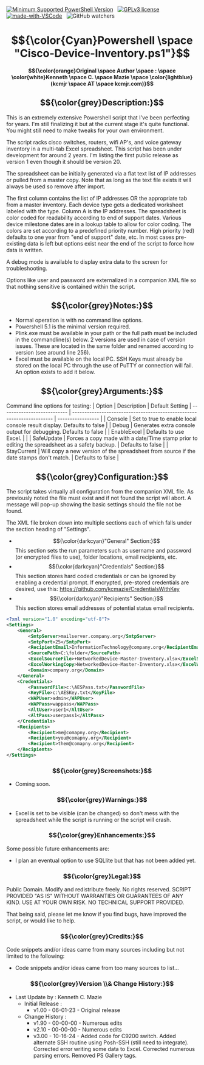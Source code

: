 <!---
<head>
<meta name="google-site-verification" content="SiI2B_QvkFxrKW8YNvNf7w7gTIhzZsP9-yemxArYWwI" />
</head>
-->
[![Minimum Supported PowerShell Version][powershell-minimum]][powershell-github]&nbsp;&nbsp;
[![GPLv3 license](https://img.shields.io/badge/License-GPLv3-blue.svg)](http://perso.crans.org/besson/LICENSE.html)&nbsp;&nbsp;
[![made-with-VSCode](https://img.shields.io/badge/Made%20with-VSCode-1f425f.svg)](https://code.visualstudio.com/)&nbsp;&nbsp;
![GitHub watchers](https://img.shields.io/github/watchers/kcmazie/Cisco-Device-Inventory?style=plastic)

[powershell-minimum]: https://img.shields.io/badge/PowerShell-5.1+-blue.svg 
[powershell-github]:  https://github.com/PowerShell/PowerShell
<span style="background-color:black">
# $${\color{Cyan}Powershell \space "Cisco-Device-Inventory.ps1"}$$

#### $${\color{orange}Original \space Author \space : \space \color{white}Kenneth \space C. \space Mazie \space \color{lightblue}(kcmjr \space AT \space kcmjr.com)}$$

## $${\color{grey}Description:}$$ 
This is an extremely extensive Powershell script that I've been perfecting for years.  I'm still finalizing it but at the current stage it's quite functional.  You might still need to make tweaks for your own environment.

The script racks cisco switches, routers, wifi AP's, and voice gateway inventory in a multi-tab Excel spreadsheet.  This script has been under development for around 2 years.  I'm listing the first public release as version 1 even though it should be version 20.

The spreadsheet can be initially generated via a flat text list of IP addresses or pulled from a master copy.  Note that as long as the text file exists it will always be used so remove after import.

The first column contains the list of IP addresses OR the appropriate tab from a master inventory.  Each device type gets a dedicated worksheet labeled with the type.  Column A is the IP addresses.  The spreadsheet is color coded for readability according to end of support dates.  Various device milestone dates are in a lookup table to allow for color coding.  The colors are set according to a predefined priority number.  High priority (red) defaults to one year from "end of support" date, etc.  In most cases pre-existing data is left but options exist near the end of the script to force how data is written.  

A debug mode is available to display extra data to the screen for troubleshooting.  

Options like user and password are externalized in a companion XML file so that nothing sensitive is contained within the script.

## $${\color{grey}Notes:}$$ 
* Normal operation is with no command line options.
* Powershell 5.1 is the minimal version required.
* Plink.exe must be available in your path or the full path must be included in the commandline(s) below.  2 versions are used in case of version issues.  These are located in the same folder and renamed according to version (see around line 256).
* Excel must be available on the local PC.  SSH Keys must already be stored on the local PC through the use of PuTTY or connection will fail.  An option exists to add it below.

## $${\color{grey}Arguments:}$$ 
Command line options for testing: 
| Option | Description | Default Setting
| --------------------------- | ---------------------------------------------------------------------- | ----------------- |
| Console     | Set to true to enable local console result display. Defaults to false |
| Debug       | Generates extra console output for debugging.  Defaults to false |
| EnableExcel | Defaults to use Excel. | |
| SafeUpdate  | Forces a copy made with a date/Time stamp prior to editing the spreadsheet as a safety backup. | Defaults to false |
| StayCurrent | Will copy a new version of the spreadsheet from source if the date stamps don't match. | Defaults to false |

## $${\color{grey}Configuration:}$$ 
The script takes virtually all configuration from the companion XML file.  As previously noted the file must exist and if not found the script will abort.  A message will pop-up showing the basic settings should the file not be found.

The XML file broken down into multiple sections each of which falls under the section heading of "Settings".

* $${\color{darkcyan}"General"  Section:}$$ This section sets the run parameters such as username and password (or encrypted files to use), folder locations, email recipients, etc.
* $${\color{darkcyan}"Credentials"  Section:}$$ This section stores hard coded credentials or can be ignored by enabling a credential prompt.  If encrypted, pre-stored credentials are desired, use this: https://github.com/kcmazie/CredentialsWithKey
* $${\color{darkcyan}"Recipients"  Section:}$$ This section stores email addresses of potential status email recipients.
 
```xml
<?xml version="1.0" encoding="utf-8"?>
<Settings>
    <General>
        <SmtpServer>mailserver.company.org</SmtpServer>
        <SmtpPort>25</SmtpPort>
        <RecipientEmail>InformationTechnology@company.org</RecipientEmail>
        <SourcePath>C:\folder</SourcePath>
        <ExcelSourceFile>+NetworkedDevice-Master-Inventory.xlsx</ExcelSourceFile>
        <ExcelWorkingCopy>NetworkedDevice-Master-Inventory.xlsx</ExcelWorkingCopy>
        <Domain>company.org</Domain>
    </General>
    <Credentials>
        <PasswordFile>c:\AESPass.txt</PasswordFile>
        <KeyFile>c:\AESKey.txt</KeyFile>
        <WAPUser>admin</WAPUser>
        <WAPPass>wappass</WAPPass>
        <AltUser>user1</AltUser>
        <AltPass>userpass1</AltPass>
    </Credentials>    
    <Recipients>
        <Recipient>me@comapny.org</Recipient>
        <Recipient>you@comapny.org</Recipient>
        <Recipient>them@comapny.org</Recipient>
    </Recipients>
</Settings>
```
   
### $${\color{grey}Screenshots:}$$ 
* Coming soon.
   
<!-- ![Initial GUI](https://github.com/kcmazie/Site-Check/blob/main/Screenshot1.jpg "Initial GUI") -->
  
### $${\color{grey}Warnings:}$$ 
* Excel is set to be visible (can be changed) so don't mess with the spreadsheet while the script is running or the script will crash. 

### $${\color{grey}Enhancements:}$$ 
Some possible future enhancements are:
* I plan an eventual option to use SQLlite but that has not been added yet. 

### $${\color{grey}Legal:}$$ 
Public Domain. Modify and redistribute freely. No rights reserved. 
SCRIPT PROVIDED "AS IS" WITHOUT WARRANTIES OR GUARANTEES OF ANY KIND. USE AT YOUR OWN RISK. NO TECHNICAL SUPPORT PROVIDED.

That being said, please let me know if you find bugs, have improved the script, or would like to help. 

### $${\color{grey}Credits:}$$  
Code snippets and/or ideas came from many sources including but not limited to the following: 
* Code snippets and/or ideas came from too many sources to list...
  
### $${\color{grey}Version \\& Change History:}$$ 
* Last Update by  : Kenneth C. Mazie 
  * Initial Release :
    * v1.00 - 06-01-23 - Original release
  * Change History :
    * v1.90 - 00-00-00 - Numerous edits
    * v2.10 - 00-00-00 - Numerous edits
    * v3.00 - 10-16-24 - Added code for C9200 switch.  Added alternate SSH routine using Posh-SSH (still need to integrate).  Corrected error writing some data to Excel. Corrected numerous parsing errors.  Removed PS Gallery tags.
 </span>

